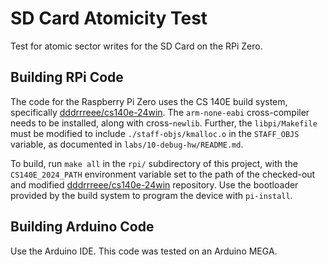 # SD Card Atomicity Test

Test for atomic sector writes for the SD Card on the RPi Zero.

## Building RPi Code

The code for the Raspberry Pi Zero uses the CS 140E build system, specifically
[dddrrreee/cs140e-24win](https://github.com/dddrrreee/cs140e-24win). The
`arm-none-eabi` cross-compiler needs to be installed, along with cross-`newlib`.
Further, the `libpi/Makefile` must be modified to include
`./staff-objs/kmalloc.o` in the `STAFF_OBJS` variable, as documented in
`labs/10-debug-hw/README.md`.

To build, run `make all` in the `rpi/` subdirectory of this project, with the
`CS140E_2024_PATH` environment variable set to the path of the checked-out and
modified [dddrrreee/cs140e-24win](https://github.com/dddrrreee/cs140e-24win)
repository. Use the bootloader provided by the build system to program the
device with `pi-install`.

## Building Arduino Code

Use the Arduino IDE. This code was tested on an Arduino MEGA.
